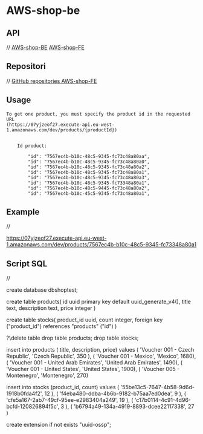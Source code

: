 # AWS-shop-be

## API

//
[AWS-shop-BE](https://07yjzeof27.execute-api.eu-west-1.amazonaws.com/dev/products)
[AWS-shop-FE](https://d1zdbonze7xn8z.cloudfront.net)

## Repositori

//
[GitHub repositories AWS-shop-FE](https://github.com/battiw/AWS-shop-fe)

## Usage

    To get one product, you must specify the product id in the requested URL
    (https://07yjzeof27.execute-api.eu-west-1.amazonaws.com/dev/products/{productId})


        Id product:

            "id": "7567ec4b-b10c-48c5-9345-fc73c48a80aa",
            "id": "7567ec4b-b10c-48c5-9345-fc73c48a80a0",
            "id": "7567ec4b-b10c-48c5-9345-fc73c48a80a2",
            "id": "7567ec4b-b10c-48c5-9345-fc73c48a80a1",
            "id": "7567ec4b-b10c-48c5-9345-fc73c48a80a3",
            "id": "7567ec4b-b10c-48c5-9345-fc73348a80a1",
            "id": "7567ec4b-b10c-48c5-9445-fc73c48a80a2",
            "id": "7567ec4b-b10c-45c5-9345-fc73c48a80a1",

## Example

//

https://07yjzeof27.execute-api.eu-west-1.amazonaws.com/dev/products/7567ec4b-b10c-48c5-9345-fc73348a80a1

## Script SQL

//

create database dbshoptest;

create table products(
id uuid primary key default uuid_generate_v4(),
title text,
description text,
price integer
)

create table stocks(
product_id uuid,
count integer,
foreign key ("product_id") references "products" ("id")
)

?\delete table
drop table products;
drop table stocks;

insert into products ( title, description, price) values
( 'Voucher 001 - Czech Republic', 'Czech Republic', 350 ),
( 'Voucher 001 - Mexico', 'Mexico', 1680),
( 'Voucher 001 - United Arab Emirates', 'United Arab Emirates', 1490),
( 'Voucher 001 - United States', 'United States', 1900),
( 'Voucher 005 - Montenegro', 'Montenegro', 270)

insert into stocks (product_id, count) values
( '55be13c5-7647-4b58-9d6d-1918b0fda4f2', 12 ),
( 'f4eba480-ddba-4b6b-9182-b75aa7ed0dea', 9 ),
( 'cfe5a167-2ab7-49cf-95ee-e2983404a249', 19 ),
( 'c17b0114-4c91-4d96-bcfd-120826894f5c', 3 ),
( 'b6794a49-134a-4919-8893-dcee22117338', 27 )

create extension if not exists "uuid-ossp";

